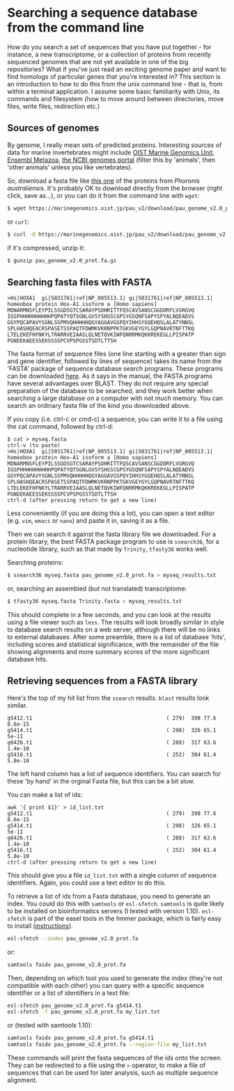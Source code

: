 
# Searching a sequence database from the command line

How do you search a set of sequences that you have put together - for instance, a new transcriptome, or a collection of proteins from recently sequenced genomes that are not yet available in one of the big repositories? What if you've just read an exciting genome paper and want to find homologs of particular genes that you're interested in? This section is an introduction to how to do this from the unix command line - that is, from within a terminal application. I assume some basic familiarity with Unix, its commands and filesystem (how to move around between directories, move files, write files, redirection etc.)

## Sources of genomes

By genome, I really mean sets of predicted proteins. Interesting sources of data for marine invertebrates might include [OIST Marine Genomics Unit](https://marinegenomics.oist.jp/), [Ensembl Metazoa](http://metazoa.ensembl.org/index.html), [the NCBI genomes portal](https://www.ncbi.nlm.nih.gov/genome/browse#!/overview/) (filter this by 'animals', then 'other animals' unless you like vertebrates).

So, download a fasta file like [this one](https://marinegenomics.oist.jp/pau_v2/download/pau_genome_v2.0_prot.fa.gz) of the proteins from *Phoronis australiensis*. It's probably OK to download directly from the browser (right click, save as...), or you can do it from the command line with `wget`:

```bash
$ wget https://marinegenomics.oist.jp/pau_v2/download/pau_genome_v2.0_prot.fa.gz
```
or `curl`:

```bash
$ curl -O https://marinegenomics.oist.jp/pau_v2/download/pau_genome_v2.0_prot.fa.gz
```
if it's compressed, unzip it:

```bash
$ gunzip pau_genome_v2.0_prot.fa.gz
```
## Searching fasta files with FASTA

```
>Hs|HOXA1  gi|5031761|ref|NP_005513.1| gi|5031761|ref|NP_005513.1| homeobox protein Hox-A1 isoform a [Homo sapiens]
MDNARMNSFLEYPILSSGDSGTCSARAYPSDHRITTFQSCAVSANSCGGDDRFLVGRGVQ
IGSPHHHHHHHHHHPQPATYQTSGNLGVSYSHSSCGPSYGSQNFSAPYSPYALNQEADVS
GGYPQCAPAVYSGNLSSPMVQHHHHHQGYAGGAVGSPQYIHHSYGQEHQSLALATYNNSL
SPLHASHQEACRSPASETSSPAQTFDWMKVKRNPPKTGKVGEYGYLGQPNAVRTNFTTKQ
LTELEKEFHFNKYLTRARRVEIAASLQLNETQVKIWFQNRRMKQKKREKEGLLPISPATP
PGNDEKAEESSEKSSSSPCVPSPGSSTSDTLTTSH
```
The fasta format of sequence files (one line starting with a greater than sign and gene identifier, followed by lines of sequence) takes its name from the 'FASTA' package of sequence database search programs. These programs can be downloaded [here](https://faculty.virginia.edu/wrpearson/fasta/). As it says in the manual, the FASTA programs have several advantages over BLAST. They do not require any special preparation of the database to be searched, and they work better when searching a large database on a computer with not much memory. You can search an ordinary fasta file of the kind you downloaded above.

If you copy (i.e. ctrl-c or cmd-c) a sequence, you can write it to a file using the cat command, followed by ctrl-d:

```
$ cat > myseq.fasta
ctrl-v (to paste)
>Hs|HOXA1  gi|5031761|ref|NP_005513.1| gi|5031761|ref|NP_005513.1| homeobox protein Hox-A1 isoform a [Homo sapiens]
MDNARMNSFLEYPILSSGDSGTCSARAYPSDHRITTFQSCAVSANSCGGDDRFLVGRGVQ
IGSPHHHHHHHHHHPQPATYQTSGNLGVSYSHSSCGPSYGSQNFSAPYSPYALNQEADVS
GGYPQCAPAVYSGNLSSPMVQHHHHHQGYAGGAVGSPQYIHHSYGQEHQSLALATYNNSL
SPLHASHQEACRSPASETSSPAQTFDWMKVKRNPPKTGKVGEYGYLGQPNAVRTNFTTKQ
LTELEKEFHFNKYLTRARRVEIAASLQLNETQVKIWFQNRRMKQKKREKEGLLPISPATP
PGNDEKAEESSEKSSSSPCVPSPGSSTSDTLTTSH
ctrl-d (after pressing return to get a new line)
```

Less conveniently (if you are doing this a lot), you can open a text editor (e.g. `vim`, `emacs` or `nano`) and paste it in, saving it as a file.

Then we can search it against the fasta library file we downloaded. For a protein library, the best FASTA package program to use is `ssearch36`, for a nucleotide library, such as that made by `Trinity`, `tfasty36` works well.

Searching proteins:
```bash
$ ssearch36 myseq.fasta pau_genome_v2.0_prot.fa > myseq_results.txt
```
or, searching an assembled (but not translated) transcriptome:

```bash
$ tfasty36 myseq.fasta Trinity.fasta > myseq_results.txt
```
This should complete in a few seconds, and you can look at the results using a file viewer such as `less`. The results will look broadly similar in style to database search results on a web server, although there will be no links to external databases. After some preamble, there is a list of database 'hits', including scores and statistical significance, with the remainder of the file showing alignments and more summary scores of the more significant database hits.

## Retrieving sequences from a FASTA library

Here's the top of my hit list from the `ssearch` results. `blast` results look similar.

```
g5412.t1                                           ( 279)  398 77.6 8.6e-15
g5414.t1                                           ( 298)  326 65.1   5e-11
g6426.t1                                           ( 288)  317 63.6 1.4e-10
g5416.t1                                           ( 252)  304 61.4 5.8e-10
```

The left hand column has a list of sequence identifiers. You can search for these 'by hand' in the orginal Fasta file, but this can be a bit slow.

You can make a list of ids:

```
awk '{ print $1}' > id_list.txt
g5412.t1                                           ( 279)  398 77.6 8.6e-15
g5414.t1                                           ( 298)  326 65.1   5e-11
g6426.t1                                           ( 288)  317 63.6 1.4e-10
g5416.t1                                           ( 252)  304 61.4 5.8e-10
ctrl-d (after pressing return to get a new line)
```

This should give you a file `id_list.txt` with a single column of sequence identifiers. Again, you could use a text editor to do this.

To retrieve a list of ids from a Fasta database, you need to generate an index. You could do this with `samtools` or `esl-sfetch`. `samtools` is quite likely to be installed on bioinformatics servers (I tested with version 1.10). `esl-sfetch` is part of the easel tools in the hmmer package, which is fairly easy to install ([instructions](https://rcply.github.io/software_install.html)).

```bash
esl-sfetch --index pau_genome_v2.0_prot.fa
```
or:

```bash
samtools faidx pau_genome_v2.0_prot.fa
```
Then, depending on which tool you used to generate the index (they're not compatible with each other) you can query with a specific sequence identifier or a list of identifiers in a text file:

```bash
esl-sfetch pau_genome_v2.0_prot.fa g5414.t1
esl-sfetch -f pau_genome_v2.0_prot.fa my_list.txt
```
or (tested with samtools 1.10):

```bash
samtools faidx pau_genome_v2.0_prot.fa g5414.t1
samtools faidx pau_genome_v2.0_prot.fa --region-file my_list.txt
```

These commands will print the fasta sequences of the ids onto the screen. They can be redirected to a file using the `>` operator, to make a file of sequences that can be used for later analysis, such as multiple sequence alignment.
